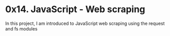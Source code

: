 # 0x14. JavaScript - Web scraping
In this project, I am introduced to JavaScript web scraping using the request and fs modules
